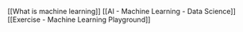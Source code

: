 [[What is machine learning]]
[[AI - Machine Learning - Data Science]]
[[Exercise - Machine Learning Playground]]
